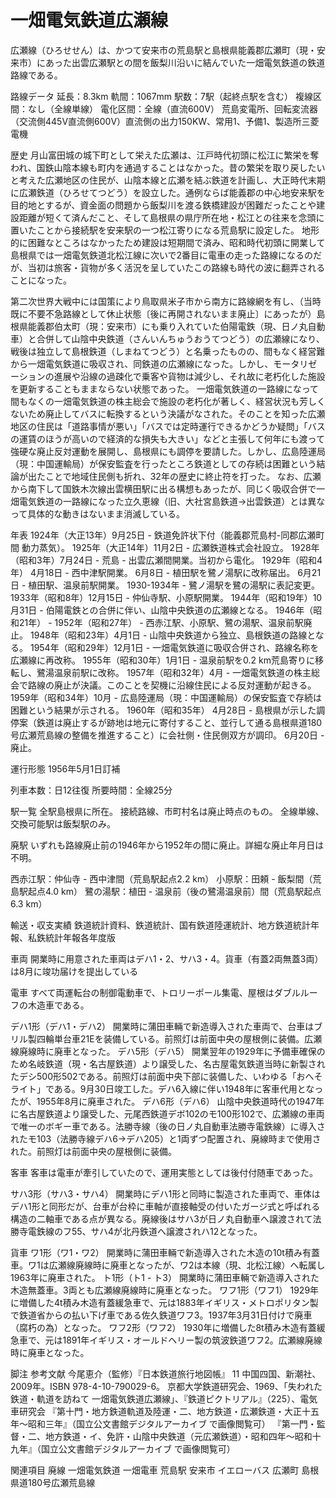 # 一畑電気鉄道広瀬線

広瀬線（ひろせせん）は、かつて安来市の荒島駅と島根県能義郡広瀬町（現・安来市）にあった出雲広瀬駅との間を飯梨川沿いに結んでいた一畑電気鉄道の鉄道路線である。

路線データ
延長：8.3km
軌間：1067mm
駅数：7駅（起終点駅を含む）
複線区間：なし（全線単線）
電化区間：全線（直流600V）
荒島変電所、回転変流器（交流側445V直流側600V）直流側の出力150KW、常用1、予備1、製造所三菱電機

歴史
月山富田城の城下町として栄えた広瀬は、江戸時代初頭に松江に繁栄を奪われ、国鉄山陰本線も町内を通過することはなかった。昔の繁栄を取り戻したいと考えた広瀬地区の住民が、山陰本線と広瀬を結ぶ鉄道を計画し、大正時代末期に広瀬鉄道（ひろせてつどう）を設立した。通例ならば能義郡の中心地安来駅を目的地とするが、資金面の問題から飯梨川を渡る鉄橋建設が困難だったことや建設距離が短くて済んだこと、そして島根県の県庁所在地・松江との往来を念頭に置いたことから接続駅を安来駅の一つ松江寄りになる荒島駅に設定した。
地形的に困難なところはなかったため建設は短期間で済み、昭和時代初頭に開業して島根県では一畑電気鉄道北松江線に次いで2番目に電車の走った路線になるのだが、当初は旅客・貨物が多く活況を呈していたこの路線も時代の波に翻弄されることになった。

第二次世界大戦中には国策により鳥取県米子市から南方に路線網を有し、（当時既に不要不急路線として休止状態〔後に再開されないまま廃止〕にあったが）島根県能義郡伯太町（現：安来市）にも乗り入れていた伯陽電鉄（現、日ノ丸自動車）と合併して山陰中央鉄道（さんいんちゅうおうてつどう）の広瀬線になり、戦後は独立して島根鉄道（しまねてつどう）と名乗ったものの、間もなく経営難から一畑電気鉄道に吸収され、同鉄道の広瀬線になった。しかし、モータリゼーションの進展や沿線の過疎化で乗客や貨物は減少し、それ故に老朽化した施設を更新することもままならない状態であった。
一畑電気鉄道の一路線になって間もなくの一畑電気鉄道の株主総会で施設の老朽化が著しく、経営状況も芳しくないため廃止してバスに転換するという決議がなされた。そのことを知った広瀬地区の住民は「道路事情が悪い」「バスでは定時運行できるかどうか疑問」「バスの運賃のほうが高いので経済的な損失も大きい」などと主張して何年にも渡って強硬な廃止反対運動を展開し、島根県にも調停を要請した。しかし、広島陸運局（現：中国運輸局）が保安監査を行ったところ鉄道としての存続は困難という結論が出たことで地域住民側も折れ、32年の歴史に終止符を打った。
なお、広瀬から南下して国鉄木次線出雲横田駅に出る構想もあったが、同じく吸収合併で一畑電気鉄道の一路線になった立久恵線（旧、大社宮島鉄道→出雲鉄道）とは異なって具体的な動きはないまま消滅している。

年表
1924年（大正13年）9月25日 - 鉄道免許状下付（能義郡荒島村-同郡広瀬町間 動力蒸気）。
1925年（大正14年）11月2日 - 広瀬鉄道株式会社設立。
1928年（昭和3年）7月24日 - 荒島 - 出雲広瀬間開業。当初から電化。
1929年（昭和4年）
4月18日 - 西中津駅開業。
6月8日 - 植田駅を鷺ノ湯駅に改称届出。
6月21日 - 植田駅、温泉前駅開業。
1930-1934年 - 鷺ノ湯駅を鷺の湯駅に表記変更。
1933年（昭和8年）12月15日 - 仲仙寺駅、小原駅開業。
1944年（昭和19年）10月31日 - 伯陽電鉄との合併に伴い、山陰中央鉄道の広瀬線となる。
1946年（昭和21年） - 1952年（昭和27年） - 西赤江駅、小原駅、鷺の湯駅、温泉前駅廃止。
1948年（昭和23年）4月1日 - 山陰中央鉄道から独立、島根鉄道の路線となる。
1954年（昭和29年）12月1日 - 一畑電気鉄道に吸収合併され、路線名称を広瀬線に再改称。
1955年（昭和30年）1月1日 - 温泉前駅を0.2 km荒島寄りに移転し、鷺湯温泉前駅に改称。
1957年（昭和32年）4月 - 一畑電気鉄道の株主総会で路線の廃止が決議。このことを契機に沿線住民による反対運動が起きる。
1959年（昭和34年）10月 - 広島陸運局（現：中国運輸局）の保安監査で存続は困難という結果が示される。
1960年（昭和35年）
4月28日 - 島根県が示した調停案（鉄道は廃止するが跡地は地元に寄付すること、並行して通る島根県道180号広瀬荒島線の整備を推進すること）に会社側・住民側双方が調印。
6月20日 - 廃止。

運行形態
1956年5月1日訂補

列車本数：日12往復
所要時間：全線25分

駅一覧
全駅島根県に所在。
接続路線、市町村名は廃止時点のもの。
全線単線、交換可能駅は飯梨駅のみ。

廃駅
いずれも路線廃止前の1946年から1952年の間に廃止。詳細な廃止年月日は不明。

西赤江駅：仲仙寺 - 西中津間（荒島駅起点2.2 km）
小原駅：田頼 - 飯梨間（荒島駅起点4.0 km）
鷺の湯駅：植田 - 温泉前（後の鷺湯温泉前）間（荒島駅起点6.3 km）

輸送・収支実績
鉄道統計資料、鉄道統計、国有鉄道陸運統計、地方鉄道統計年報、私鉄統計年報各年度版

車両
開業時に用意された車両はデハ1・2、サハ3・4。貨車（有蓋2両無蓋3両）は8月に竣功届けを提出している

電車
すべて両運転台の制御電動車で、トロリーポール集電、屋根はダブルルーフの木造車である。

デハ1形（デハ1・デハ2）
開業時に蒲田車輛で新造導入された車両で、台車はブリル製四輪単台車21Eを装備している。前照灯は前面中央の屋根側に装備。広瀬線廃線時に廃車となった。
デハ5形（デハ5）
開業翌年の1929年に予備車確保のため名岐鉄道（現・名古屋鉄道）より譲受した、名古屋電気鉄道当時に新製されたデシ500形502である。前照灯は前面中央下部に装備した、いわゆる「おへそライト」である。9月30日竣工した。デハ6入線に伴い1948年に客車代用となったが、1955年8月に廃車された。
デハ6形（デハ6）
山陰中央鉄道時代の1947年に名古屋鉄道より譲受した、元尾西鉄道デボ102のモ100形102で、広瀬線の車両で唯一のボギー車である。法勝寺線（後の日ノ丸自動車法勝寺電鉄線）に導入されたモ103（法勝寺線デハ6→デハ205）と1両ずつ配置され、廃線時まで使用された。前照灯は前面中央の屋根側に装備。

客車
客車は電車が牽引していたので、運用実態としては後付付随車であった。

サハ3形（サハ3・サハ4）
開業時にデハ1形と同時に製造された車両で、車体はデハ1形と同形だが、台車が台枠に車軸が直接軸受の付いたガージ式と呼ばれる構造の二軸車である点が異なる。廃線後はサハ3が日ノ丸自動車へ譲渡されて法勝寺電鉄線のフ55、サハ4が北丹鉄道へ譲渡されハ12となった。

貨車
ワ1形（ワ1・ワ2）
開業時に蒲田車輛で新造導入された木造の10t積み有蓋車。ワ1は広瀬線廃線時に廃車となったが、ワ2は本線（現、北松江線）へ転属し1963年に廃車された。
ト1形（ト1 - ト3）
開業時に蒲田車輛で新造導入された木造無蓋車。3両とも広瀬線廃線時に廃車となった。
ワフ1形（ワフ1）
1929年に増備した4t積み木造有蓋緩急車で、元は1883年イギリス・メトロポリタン製で鉄道省からの払い下げ車である佐久鉄道ワフ3。1937年3月31日付けで廃車（腐朽の為）となった。
ワフ2形（ワフ2）
1930年に増備した8t積み木造有蓋緩急車で、元は1891年イギリス・オールドヘリー製の筑波鉄道ワフ2。広瀬線廃線時に廃車となった。

脚注
参考文献
今尾恵介（監修）『日本鉄道旅行地図帳』 11 中国四国、新潮社、2009年。ISBN 978-4-10-790029-6。 
京都大学鉄道研究会、1969、「失われた鉄道・軌道を訪ねて 一畑電気鉄道広瀬線」、『鉄道ピクトリアル』（225）、電気車研究会
『第十門・地方鉄道軌道及陸運・二、地方鉄道・広瀬鉄道・大正十五年～昭和三年』（国立公文書館デジタルアーカイブ で画像閲覧可）
『第一門・監督・二、地方鉄道・イ、免許・山陰中央鉄道（元広瀬鉄道）・昭和四年～昭和十九年』（国立公文書館デジタルアーカイブ で画像閲覧可）

関連項目
廃線
一畑電気鉄道
一畑電車
荒島駅
安来市
イエローバス
広瀬町
島根県道180号広瀬荒島線